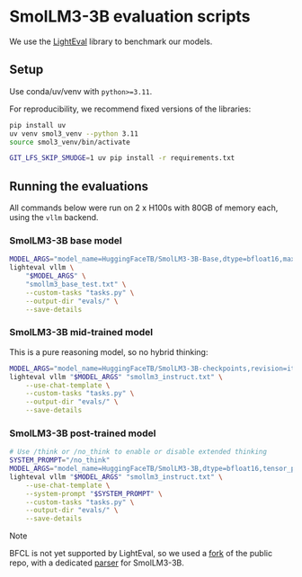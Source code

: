 # SmolLM3-3B evaluation scripts

We use the [LightEval](https://github.com/huggingface/lighteval/) library to benchmark our models.

## Setup

Use conda/uv/venv with `python>=3.11`.

For reproducibility, we recommend fixed versions of the libraries:

```sh
pip install uv
uv venv smol3_venv --python 3.11 
source smol3_venv/bin/activate

GIT_LFS_SKIP_SMUDGE=1 uv pip install -r requirements.txt
```

## Running the evaluations

All commands below were run on 2 x H100s with 80GB of memory each, using the `vllm` backend.

### SmolLM3-3B base model

```bash
MODEL_ARGS="model_name=HuggingFaceTB/SmolLM3-3B-Base,dtype=bfloat16,max_model_length=32768,max_num_batched_tokens=32768,generation_parameters={temperature:0},tensor_parallel_size=2,gpu_memory_utilization=0.7"
lighteval vllm \
    "$MODEL_ARGS" \
    "smollm3_base_test.txt" \
    --custom-tasks "tasks.py" \
    --output-dir "evals/" \
    --save-details
```

### SmolLM3-3B mid-trained model

This is a pure reasoning model, so no hybrid thinking:

```sh 
MODEL_ARGS="model_name=HuggingFaceTB/SmolLM3-3B-checkpoints,revision=it-mid-training,dtype=bfloat16,tensor_parallel_size=2,max_model_length=32768,gpu_memory_utilization=0.8,generation_parameters={max_new_tokens:32768,temperature:0.6,top_p:0.95}"
lighteval vllm "$MODEL_ARGS" "smollm3_instruct.txt" \
    --use-chat-template \
    --custom-tasks "tasks.py" \
    --output-dir "evals/" \
    --save-details
```

### SmolLM3-3B post-trained model

```sh
# Use /think or /no_think to enable or disable extended thinking
SYSTEM_PROMPT="/no_think" 
MODEL_ARGS="model_name=HuggingFaceTB/SmolLM3-3B,dtype=bfloat16,tensor_parallel_size=2,max_model_length=32768,gpu_memory_utilization=0.8,generation_parameters={max_new_tokens:32768,temperature:0.6,top_p:0.95}"
lighteval vllm "$MODEL_ARGS" "smollm3_instruct.txt" \
    --use-chat-template \
    --system-prompt "$SYSTEM_PROMPT" \
    --custom-tasks "tasks.py" \
    --output-dir "evals/" \
    --save-details
```

> [!NOTE]
> BFCL is not yet supported by LightEval, so we used a [fork](https://github.com/huggingface/gorilla/tree/smollm3/berkeley-function-call-leaderboard) of the public repo, with a dedicated [parser](https://github.com/huggingface/gorilla/blob/smollm3/berkeley-function-call-leaderboard/bfcl_eval/model_handler/local_inference/smollm3.py) for SmolLM3-3B.